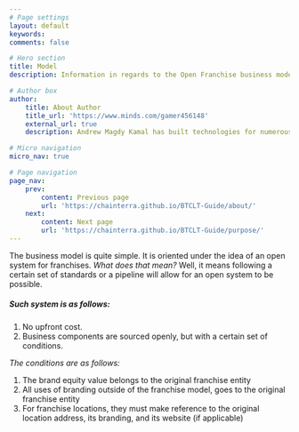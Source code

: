 ```yaml
---
# Page settings
layout: default
keywords:
comments: false

# Hero section
title: Model
description: Information in regards to the Open Franchise business model and its implementation across different sectors.

# Author box
author:
    title: About Author
    title_url: 'https://www.minds.com/gamer456148'
    external_url: true
    description: Andrew Magdy Kamal has built technologies for numerous startups. He currently does research in Computational Genomics, Distributed Systems, and Quantum Computing. He is a Copt, and likes to play a variety of sports or build things in his free time.

# Micro navigation
micro_nav: true

# Page navigation
page_nav:
    prev:
        content: Previous page
        url: 'https://chainterra.github.io/BTCLT-Guide/about/'
    next:
        content: Next page
        url: 'https://chainterra.github.io/BTCLT-Guide/purpose/'
---
```


The business model is quite simple. It is oriented under the idea of an open system for franchises. *What does that mean?*  Well, it means following a certain set of standards or a pipeline will allow for an open system to be possible.
##### Such system is as follows:
1. No upfront cost.
2. Business components are sourced openly, but with a certain set of conditions.

*The conditions are as follows:*
1. The brand equity value belongs to the original franchise entity
2. All uses of branding outside of the franchise model, goes to the original franchise entity
3. For franchise locations, they must make reference to the original location address, its branding, and its website (if applicable)
